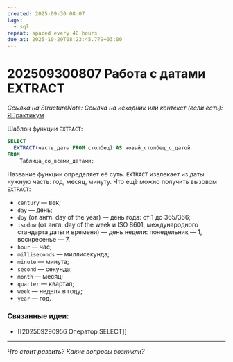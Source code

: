 ```yaml
---
created: 2025-09-30 08:07
tags:
  - sql
repeat: spaced every 48 hours
due_at: 2025-10-29T08:23:45.779+03:00
---
```

# 202509300807 Работа с датами EXTRACT

*Ссылка на StructureNote:*
*Ссылка на исходник или контекст (если есть):* [ЯПрактикум](https://practicum.yandex.ru/learn/backend-nodejs/courses/a4214ab0-2146-4152-b90e-651bf4c7ca5e/sprints/564244/topics/1b53ba64-4733-4307-b1cd-4bdadedf0af9/lessons/f4af078a-3ccd-4b1f-a759-a3cb744062d9/)

Шаблон функции `EXTRACT`:

```sql
SELECT
  EXTRACT(часть_даты FROM столбец) AS новый_столбец_с_датой 
FROM 
    Таблица_со_всеми_датами;
```

Название функции определяет её суть. `EXTRACT` извлекает из даты нужную часть: год, месяц, минуту. Что ещё можно получить вызовом `EXTRACT`:

- `century` — век;
- `day` — день;
- `doy` (от англ. day of the year) — день года: от 1 до 365/366;
- `isodow` (от англ. day of the week и ISO 8601, международного стандарта даты и времени) — день недели: понедельник — 1, воскресенье — 7.
- `hour` — час;
- `milliseconds` — миллисекунда;
- `minute` — минута;
- `second` — секунда;
- `month` — месяц;
- `quarter` — квартал;
- `week` — неделя в году;
- `year` — год.

### Связанные идеи:

* [[202509290956 Оператор SELECT]]

---

*Что стоит развить? Какие вопросы возникли?*
